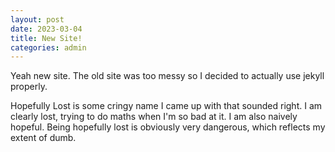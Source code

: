 ```yaml
---
layout: post
date: 2023-03-04
title: New Site!
categories: admin
---
```


Yeah new site. The old site was too messy so I decided to actually use jekyll properly.

Hopefully Lost is some cringy name I came up with that sounded right. I am clearly lost, trying to do maths when I'm so bad at it. I am also naively hopeful. Being hopefully lost is obviously very dangerous, which reflects my extent of dumb.   